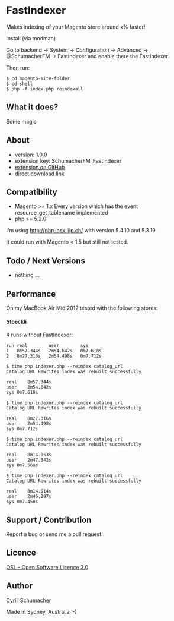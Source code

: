 FastIndexer
===========

Makes indexing of your Magento store around x% faster!

Install (via modman)

Go to backend -> System -> Configuration -> Advanced -> @SchumacherFM -> FastIndexer and enable there the FastIndexer

Then run:
```
$ cd magento-site-folder
$ cd shell
$ php -f index.php reindexall
```


What it does?
-------------

Some magic


About
-----
- version: 1.0.0
- extension key: SchumacherFM_FastIndexer
- [extension on GitHub](https://github.com/SchumacherFM)
- [direct download link](https://github.com/SchumacherFM)


Compatibility
-------------
- Magento >= 1.x Every version which has the event resource_get_tablename implemented
- php >= 5.2.0

I'm using http://php-osx.liip.ch/ with version 5.4.10 and 5.3.19.

It could run with Magento < 1.5 but still not tested.


Todo / Next Versions
--------------------
- nothing ...

Performance
-----------

On my MacBook Air Mid 2012 tested with the following stores:

#### Stoeckli

4 runs without FastIndexer:

```
run real        user        sys
1   8m57.344s   2m54.642s   0m7.618s
2   8m27.316s   2m54.498s   0m7.712s
```


```
$ time php indexer.php --reindex catalog_url
Catalog URL Rewrites index was rebuilt successfully

real	8m57.344s
user	2m54.642s
sys	0m7.618s

$ time php indexer.php --reindex catalog_url
Catalog URL Rewrites index was rebuilt successfully

real	8m27.316s
user	2m54.498s
sys	0m7.712s

$ time php indexer.php --reindex catalog_url
Catalog URL Rewrites index was rebuilt successfully

real	8m14.953s
user	2m47.842s
sys	0m7.568s

$ time php indexer.php --reindex catalog_url
Catalog URL Rewrites index was rebuilt successfully

real	8m14.914s
user	2m46.297s
sys	0m7.458s
```



Support / Contribution
----------------------

Report a bug or send me a pull request.



Licence
-------
[OSL - Open Software Licence 3.0](http://opensource.org/licenses/osl-3.0.php)

Author
------

[Cyrill Schumacher](https://github.com/SchumacherFM)

Made in Sydney, Australia :-)
